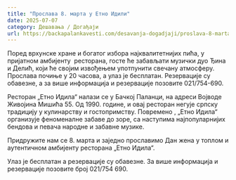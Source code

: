 ```yaml
---
title: "Прослава 8. марта у Етно Идили"
date: 2025-07-07
category: Дешавања / Догађаји
url: https://backapalankavesti.com/desavanja-dogadjaji/proslava-8-marta-u-etno-idili/
---
```


Поред врхунске хране и богатог избора најквалитетнијих пића, у пријатном амбијенту  ресторана, госте ће забављати музички дуо Ђина и Делић, који ће својим извођењем употпунити свечану атмосферу. Прослава почиње у 20 часова, а улаз је бесплатан. Резервације су обавезне, а за више информација и резервације позовите 021/754-690.

Ресторан „Етно Идила“ налази се у Бачкој Паланци, на адреси Војводе Живојина Мишића 55. Од 1990. године, и овај ресторан негује српску традицију у кулинарству и гостопримству. Повремено , „Етно Идила“ организује феноменалне забаве до зоре, са наступима најпопуларнијих бендова и певача народне и забавне музике.

Придружите нам се 8. марта и заједно прославимо Дан жена у топлом и аутентичном амбијенту ресторана „Етно Идила“.

Улаз је бесплатан а резервације су обавезне. За више информација и резервације позовите број 021/754 690.
